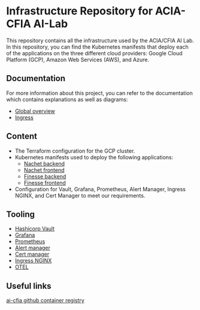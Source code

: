 # Infrastructure Repository for ACIA-CFIA AI-Lab

This repository contains all the infrastructure used by the ACIA/CFIA AI Lab.
In this repository, you can find the Kubernetes manifests that deploy each of
the applications on the three different cloud providers: Google Cloud Platform
(GCP), Amazon Web Services (AWS), and Azure.

## Documentation

For more information about this project, you can refer to the documentation
which contains explanations as well as diagrams:

- [Global overview](docs/generic_achitecture.md)
- [Ingress](docs/ingress.md)

## Content

- The Terraform configuration for the GCP cluster.
- Kubernetes manifests used to deploy the following applications:
    - [Nachet backend](https://github.com/ai-cfia/nachet-backend)
    - [Nachet frontend](https://github.com/ai-cfia/nachet-frontend)
    - [Finesse backend](https://github.com/ai-cfia/finesse-backend)
    - [Finesse frontend](https://github.com/ai-cfia/finesse-frontend)
- Configuration for Vault, Grafana, Prometheus, Alert Manager, Ingress NGINX,
and Cert Manager to meet our requirements.

## Tooling

- [Hashicorp Vault](https://www.vaultproject.io/)
- [Grafana](https://grafana.com/)
- [Prometheus](https://prometheus.io/docs/visualization/grafana/)
- [Alert manager](https://github.com/prometheus/alertmanager)
- [Cert manager](https://cert-manager.io/)
- [Ingress NGINX](https://docs.nginx.com/nginx-ingress-controller/)
- [OTEL](https://opentelemetry.io/)

## Useful links

[ai-cfia github container registry](https://github.com/orgs/ai-cfia/packages)
